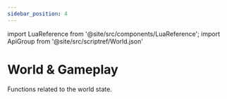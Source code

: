 ```yaml
---
sidebar_position: 4
---
```


import LuaReference from '@site/src/components/LuaReference';
import ApiGroup from '@site/src/scriptref/World.json'

# World & Gameplay

Functions related to the world state.

<LuaReference group={ApiGroup} />
